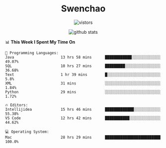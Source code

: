 <h1 align="center">Swenchao</h3>

<p align="center">
  <img src="https://visitor-badge.glitch.me/badge?page_id=Swenchao" alt="vistors" />
</p>

<p align="center">
  <img src="https://github-readme-stats.vercel.app/api?username=Swenchao&count_private=true&show_icons=true&theme=vue-dark&hide_title=true" alt="github stats" />
</p>

<!--START_SECTION:waka-->
📊 **This Week I Spent My Time On** 

```text
💬 Programming Languages: 
Java                     13 hrs 58 mins      ████████████░░░░░░░░░░░░░   49.07% 
SQL                      10 hrs 27 mins      █████████░░░░░░░░░░░░░░░░   36.68% 
Text                     1 hr 39 mins        █░░░░░░░░░░░░░░░░░░░░░░░░   5.8% 
XML                      31 mins             ░░░░░░░░░░░░░░░░░░░░░░░░░   1.84% 
Python                   29 mins             ░░░░░░░░░░░░░░░░░░░░░░░░░   1.72%

🔥 Editors: 
Intellijidea             15 hrs 46 mins      █████████████░░░░░░░░░░░░   55.38% 
VS Code                  12 hrs 42 mins      ███████████░░░░░░░░░░░░░░   44.62%

💻 Operating System: 
Mac                      28 hrs 29 mins      █████████████████████████   100.0%

```


<!--END_SECTION:waka-->
